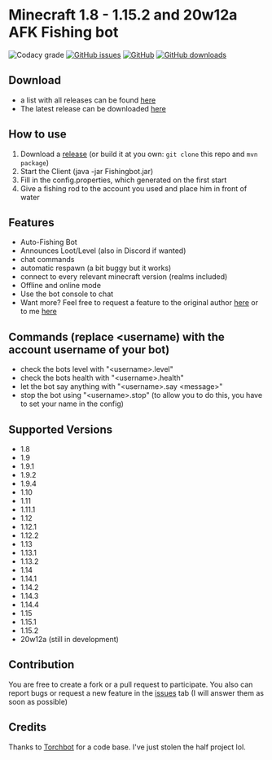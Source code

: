 Minecraft 1.8 - 1.15.2 and 20w12a AFK Fishing bot
=============
![Codacy grade](https://img.shields.io/codacy/grade/05f0f6a5d76444a1b710f911b661bf1d)
[![GitHub issues](https://img.shields.io/github/issues/RootRobo/FishingBot)](https://github.com/RootRobo/FishingBot/issues)
[![GitHub](https://img.shields.io/github/license/RootRobo/FishingBot)](https://github.com/RootRobo/FishingBot/blob/master/LICENSE)
[![GitHub downloads](https://img.shields.io/github/downloads/RootRobo/FishingBot/total)](https://github.com/RootRobo/FishingBot/releases/latest)

## Download
- a list with all releases can be found [here](https://github.com/RootRobo/FishingBot/releases)
- The latest release can be downloaded [here](https://github.com/RootRobo/FishingBot/releases/latest)

## How to use
1. Download a [release](https://github.com/RootRobo/FishingBot/releases) (or build it at you own: `git clone` this repo and `mvn package`)
2. Start the Client (java -jar Fishingbot.jar)
3. Fill in the config.properties, which generated on the first start
4. Give a fishing rod to the account you used and place him in front of water

## Features
- Auto-Fishing Bot
- Announces Loot/Level (also in Discord if wanted)
- chat commands
- automatic respawn (a bit buggy but it works)
- connect to every relevant minecraft version (realms included)
- Offline and online mode
- Use the bot console to chat
- Want more? Feel free to request a feature to the original author [here](https://github.com/MrKinau/FishingBot/issues) or to me [here](https://github.com/RootRobo/FishingBot/issues) 

## Commands (replace <username) with the account username of your bot)
 - check the bots level with "\<username\>.level"
 - check the bots health with "\<username\>.health"
 - let the bot say anything with "\<username\>.say \<message\>"
 - stop the bot using "\<username\>.stop" (to allow you to do this, you have to set your name in the config)

## Supported Versions
- 1.8
- 1.9
- 1.9.1
- 1.9.2
- 1.9.4
- 1.10
- 1.11
- 1.11.1
- 1.12
- 1.12.1
- 1.12.2
- 1.13
- 1.13.1
- 1.13.2
- 1.14
- 1.14.1
- 1.14.2
- 1.14.3
- 1.14.4
- 1.15
- 1.15.1
- 1.15.2
- 20w12a (still in development)

## Contribution
You are free to create a fork or a pull request to participate. You also can report bugs or request a new feature in the [issues](https://github.com/RootRobo/FishingBot/issues) tab (I will answer them as soon as possible)

## Credits
Thanks to [Torchbot](https://github.com/woder/TorchBot) for a code base. I've just stolen the half project lol.

